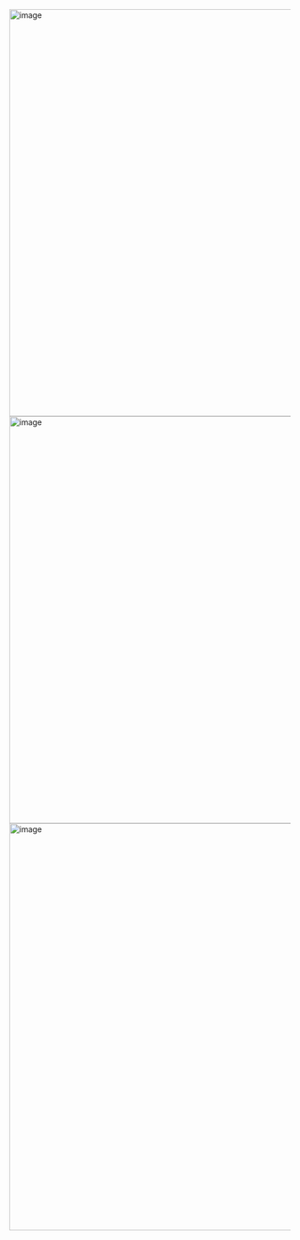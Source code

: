 <img width="1366" height="728" alt="image" src="https://github.com/user-attachments/assets/c863ef30-03a8-43fc-a8ba-c65dbf2e64b5" />
<img width="1366" height="728" alt="image" src="https://github.com/user-attachments/assets/ee58e5ba-5b50-4597-a59b-090f2d02895c" />
<img width="1366" height="728" alt="image" src="https://github.com/user-attachments/assets/0aa378db-4dae-45fe-a0a6-379b0999f463" />
